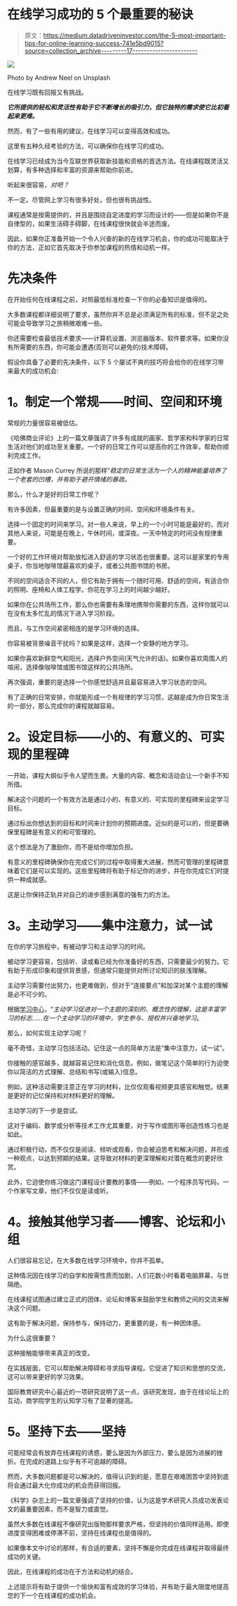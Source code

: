 # 在线学习成功的 5 个最重要的秘诀

> 原文：<https://medium.datadriveninvestor.com/the-5-most-important-tips-for-online-learning-success-741e5bd9015?source=collection_archive---------17----------------------->

![](img/f2d70fcf2c0b5c3ff3c7d7c8caa3056d.png)

Photo by Andrew Neel on Unsplash

在线学习既有回报又有挑战。

***它所提供的轻松和灵活性有助于它不断增长的吸引力，但它独特的需求使它比初看起来更难。***

然而，有了一些有用的建议，在线学习可以变得高效和成功。

这里有五种久经考验的方法，可以确保你在线学习的成功。

在线学习已经成为当今互联世界获取新技能和资格的首选方法。在线课程既灵活又划算，有多种选择和丰富的资源来帮助你前进。

听起来很容易，*对吧？*

不一定。尽管网上学习有很多好处，但也很有挑战性。

课程通常是按需提供的，并且是围绕自定进度的学习而设计的——但是如果你不是自律型的，如果生活碍手碍脚，在线课程很快就会半途而废。

因此，如果你正准备开始一个令人兴奋的新的在线学习机会，你的成功可能取决于你的方法，正如它首先取决于你参加课程的热情和动机一样。

# 先决条件

在开始任何在线课程之前，对照最低标准检查一下你的必备知识是值得的。

大多数课程都详细说明了要求，虽然你并不总是必须满足所有的标准，但不足之处可能会导致学习之旅稍微艰难一些。

你还需要检查最低技术要求——计算机设置、浏览器版本、软件要求等。如果你没有所需要的东西，你可能会遭遇(否则可以避免的)技术障碍。

假设你具备了必要的先决条件，以下 5 个屡试不爽的技巧将会给你的在线学习带来最大的成功机会:

# **1。制定一个常规——时间、空间和环境**

常规的力量很容易被低估。

《哈佛商业评论》上的一篇文章强调了许多有成就的画家、哲学家和科学家的日常生活对他们的成功至关重要。一个好的日常工作可以提高你的工作效率，帮助你顺利完成工作。

正如作者 Mason Currey 所说的那样“*稳定的日常生活为一个人的精神能量培养了一个老套的凹槽，并有助于避开情绪的暴政。*

那么，什么才是好的日常工作呢？

有许多因素，但最重要的是与设置正确的时间、空间和环境条件有关。

选择一个固定的时间来学习。对一些人来说，早上的一个小时可能是最好的，而对其他人来说，可能是在晚上，午休时间，或深夜。一天中特定的时间没有规律重要。

一个好的工作环境对帮助放松进入舒适的学习状态也很重要。这可以是家里的专用桌子，你当地咖啡馆最喜欢的桌子，或者公共图书馆的书房。

不同的空间适合不同的人，但它有助于拥有一个随时可用、舒适的空间，有适合你的照明、座椅和人体工程学。你花在学习上的时间越少越好。

如果你在公共场所工作，那么你也需要有条理地携带你需要的东西，这样你就可以在没有太多忙乱的情况下进入学习阶段。

而且，与工作空间紧密相连的是学习环境的选择。

你容易被背景噪音干扰吗？如果是这样，选择一个安静的地方学习。

如果你喜欢新鲜空气和阳光，选择户外空间(天气允许的话)。如果你喜欢周围人的喧闹，选择像咖啡馆或图书馆这样的公共场所。

再次强调，重要的是选择一个你感觉舒适并且最容易进入学习状态的空间。

有了正确的日常安排，你就能形成一个有规律的学习习惯，这越是成为你日常生活的一部分，那么完成你的课程就越容易。

# **2。设定目标——小的、有意义的、可实现的里程碑**

一开始，课程大纲似乎令人望而生畏。大量的内容、概念和活动会让一个新手不知所措。

解决这个问题的一个有效方法是通过小的、有意义的、可实现的里程碑来设定学习目标。

通过标出你想达到的目标和时间来计划你的预期进度。近似的是可以的，但是要确保里程碑是有意义的和可管理的。

这个想法是为了激励你，而不是给你增加负担。

有意义的里程碑确保你在完成它们的过程中取得重大进展，然而可管理的里程碑意味着它们是可以实现的。这些里程碑将有助于标记你的进步，并在你完成它们时提供一种成就感。

这是让你保持正轨并对自己的进步感到满意的强有力的方法。

# **3。主动学习——集中注意力，试一试**

在你的学习旅程中，有被动学习和主动学习的时间。

被动学习更容易，包括听、读或看已经为你准备好的东西，只需要最少的努力。它有助于形成印象和提供背景感，但通常只能提供对所讨论知识的肤浅理解。

主动学习需要付出努力，也更难做到，但对于“连接要点”和加深对某个主题的理解是必不可少的。

根据[学习中心](https://learninghub.openlearning.com/2018/12/10/how-people-learn-best-active-vs-passive-learning/)，“*主动学习促进对一个主题的深刻的、概念性的理解，这是丰富学习的标志……在一个主动学习的环境中，学生参与、授权并兴奋地学习*。

那么，如何实现主动学习呢？

毫不奇怪，主动学习包括活动。记住这一点的简单方法是“集中注意力，试一试”。

你接触的感官越多，就越容易记住和消化信息。例如，做笔记这个简单的行为迫使你以简洁的方式理解、总结和书写(或输入)信息。

例如，这种活动需要注意正在学习的材料，比仅仅观看视频更具感官和触觉。结果是更好的记忆保持和对材料更好的理解。

主动学习的下一步是尝试。

这对于编码、数学或分析等技术工作尤其重要，对于写作或图形等创造性练习也是如此。

通过积极行动，而不仅仅是阅读、倾听或观看，你会被迫思考和解决问题，并形成一种观点，以达到预期的结果。这导致对材料的更深理解和对潜在概念的更好欣赏。

此外，它迫使你练习做这门课程设计要教的事情——例如，一个程序员写代码，一个作家写文章，他们不仅仅是读或听。

# **4。接触其他学习者——博客、论坛和小组**

人们很容易忘记，在大多数在线学习环境中，你并不孤单。

这种情况因在线学习的自学和按需性质而加剧，人们花数小时看着电脑屏幕，与世隔绝。

在线课程试图通过建立正式的团体、论坛和博客来鼓励学生和教师之间的交流来解决这个问题。

这有助于解决问题，保持参与，保持动力，更重要的是，有一种团体感。

为什么这很重要？

这种接触能够带来真正的改变。

在实践层面，它可以帮助解决障碍和寻求指导课程。它促进了知识和思想的交流，这可以带来更好的学习效果。

国际教育研究中心最近的一项研究说明了这一点，该研究发现，由于在线论坛上的互动，商学院学生的认知学习有了显著的提高。

# **5。坚持下去——坚持**

可能经常会有放弃在线课程的诱惑，要么是因为外部压力，要么是因为进展的挫折。在完成的道路上似乎有不可逾越的障碍。

然而，大多数问题都是可以解决的，值得认识到的是，愿意在艰难困苦中坚持到底将会通过最大化你成功的机会而获得回报。

《科学》杂志上的一篇文章强调了坚持的价值，认为这是学术研究人员成功发表论文的最重要因素，而不是智力或直觉。

虽然大多数在线课程不像研究出版物那样要求严格，但坚持的价值同样适用。即使进度变得困难或停滞不前，坚持在线课程也是值得的。

如果像本文中讨论的那样，有合适的要素，坚持不懈是你完成在线课程并取得最终成功的关键。

因此，在线课程的成功在于方法和动机的结合。

上述提示将有助于提供一个愉快和富有成效的学习体验，并有助于最大限度地提高您的下一个在线课程的成功机会。